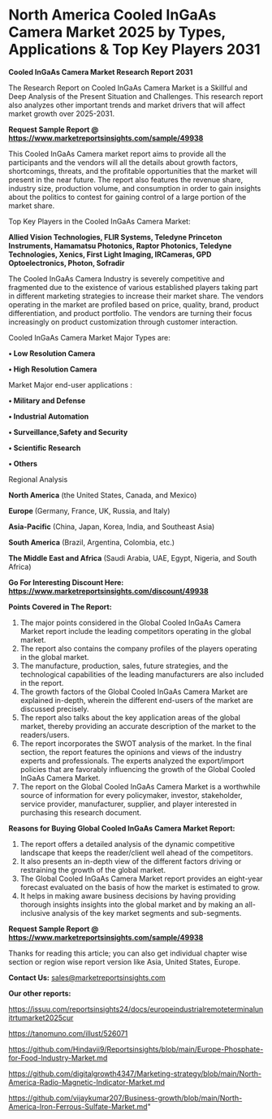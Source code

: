 # North America Cooled InGaAs Camera Market 2025 by Types, Applications & Top Key Players 2031

<strong>Cooled InGaAs Camera Market Research Report 2031</strong>

The Research Report on Cooled InGaAs Camera Market is a Skillful and Deep Analysis of the Present Situation and Challenges. This research report also analyzes other important trends and market drivers that will affect market growth over 2025-2031.

<strong>Request Sample Report @ <a href=https://www.marketreportsinsights.com/sample/49938>https://www.marketreportsinsights.com/sample/49938</a></strong>

This Cooled InGaAs Camera market report aims to provide all the participants and the vendors will all the details about growth factors, shortcomings, threats, and the profitable opportunities that the market will present in the near future. The report also features the revenue share, industry size, production volume, and consumption in order to gain insights about the politics to contest for gaining control of a large portion of the market share.

Top Key Players in the Cooled InGaAs Camera Market:

<strong>Allied Vision Technologies, FLIR Systems, Teledyne Princeton Instruments, Hamamatsu Photonics, Raptor Photonics, Teledyne Technologies, Xenics, First Light Imaging, IRCameras, GPD Optoelectronics, Photon, Sofradir</strong>

The Cooled InGaAs Camera Industry is severely competitive and fragmented due to the existence of various established players taking part in different marketing strategies to increase their market share. The vendors operating in the market are profiled based on price, quality, brand, product differentiation, and product portfolio. The vendors are turning their focus increasingly on product customization through customer interaction.

Cooled InGaAs Camera Market Major Types are:

<strong>•  Low Resolution Camera

•  High Resolution Camera</strong>

Market Major end-user applications :

<strong>•  Military and Defense

•  Industrial Automation

•  Surveillance,Safety and Security

•  Scientific Research

•  Others</strong>

Regional Analysis

</u><strong><b>North America</b></strong> (the United States, Canada, and Mexico)

<strong><b>Europe </b></strong>(Germany, France, UK, Russia, and Italy)

<strong><b>Asia-Pacific</b></strong> (China, Japan, Korea, India, and Southeast Asia)

<strong><b>South America</b></strong> (Brazil, Argentina, Colombia, etc.)

<strong><b>The Middle East and Africa</b></strong> (Saudi Arabia, UAE, Egypt, Nigeria, and South Africa)

<strong>Go For Interesting Discount Here: <a href=https://www.marketreportsinsights.com/discount/49938>https://www.marketreportsinsights.com/discount/49938</a></strong>

<strong>Points Covered in The Report:</strong>
<ol>
  <li>The major points considered in the Global Cooled InGaAs Camera Market report include the leading competitors operating in the global market.</li>
  <li>The report also contains the company profiles of the players operating in the global market.</li>
  <li>The manufacture, production, sales, future strategies, and the technological capabilities of the leading manufacturers are also included in the report.</li>
  <li>The growth factors of the Global Cooled InGaAs Camera Market are explained in-depth, wherein the different end-users of the market are discussed precisely.</li>
  <li>The report also talks about the key application areas of the global market, thereby providing an accurate description of the market to the readers/users.</li>
  <li>The report incorporates the SWOT analysis of the market. In the final section, the report features the opinions and views of the industry experts and professionals. The experts analyzed the export/import policies that are favorably influencing the growth of the Global Cooled InGaAs Camera Market.</li>
  <li>The report on the Global Cooled InGaAs Camera Market is a worthwhile source of information for every policymaker, investor, stakeholder, service provider, manufacturer, supplier, and player interested in purchasing this research document.</li>
</ol>
<strong>Reasons for Buying Global Cooled InGaAs Camera Market Report:</strong>

<ol>
  <li>The report offers a detailed analysis of the dynamic competitive landscape that keeps the reader/client well ahead of the competitors.</li>
  <li>It also presents an in-depth view of the different factors driving or restraining the growth of the global market.</li>
  <li>The Global Cooled InGaAs Camera Market report provides an eight-year forecast evaluated on the basis of how the market is estimated to grow.</li>
  <li>It helps in making aware business decisions by having providing thorough insights insights into the global market and by making an all-inclusive analysis of the key market segments and sub-segments.</li>
</ol>
<strong>Request Sample Report @ <a href=https://www.marketreportsinsights.com/sample/49938>https://www.marketreportsinsights.com/sample/49938</a></strong>


Thanks for reading this article; you can also get individual chapter wise section or region wise report version like Asia, United States, Europe.

<strong>Contact Us:</strong>
sales@marketreportsinsights.com

<strong>Our other reports:</strong>

<a href=https://issuu.com/reportsinsights24/docs/europeindustrialremoteterminalunitrtumarket2025cur>https://issuu.com/reportsinsights24/docs/europeindustrialremoteterminalunitrtumarket2025cur</a>

<a href=https://tanomuno.com/illust/526071>https://tanomuno.com/illust/526071</a>

<a href=https://github.com/Hindavii9/Reportsinsights/blob/main/Europe-Phosphate-for-Food-Industry-Market.md>https://github.com/Hindavii9/Reportsinsights/blob/main/Europe-Phosphate-for-Food-Industry-Market.md</a>

<a href=https://github.com/digitalgrowth4347/Marketing-strategy/blob/main/North-America-Radio-Magnetic-Indicator-Market.md>https://github.com/digitalgrowth4347/Marketing-strategy/blob/main/North-America-Radio-Magnetic-Indicator-Market.md</a>

<a href=https://github.com/vijaykumar207/Business-growth/blob/main/North-America-Iron-Ferrous-Sulfate-Market.md>https://github.com/vijaykumar207/Business-growth/blob/main/North-America-Iron-Ferrous-Sulfate-Market.md</a>"
